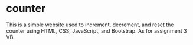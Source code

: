 # counter
This is a simple website used to increment, decrement, and reset the counter using HTML, CSS, JavaScript, and Bootstrap.  As for assignment 3 VB.
